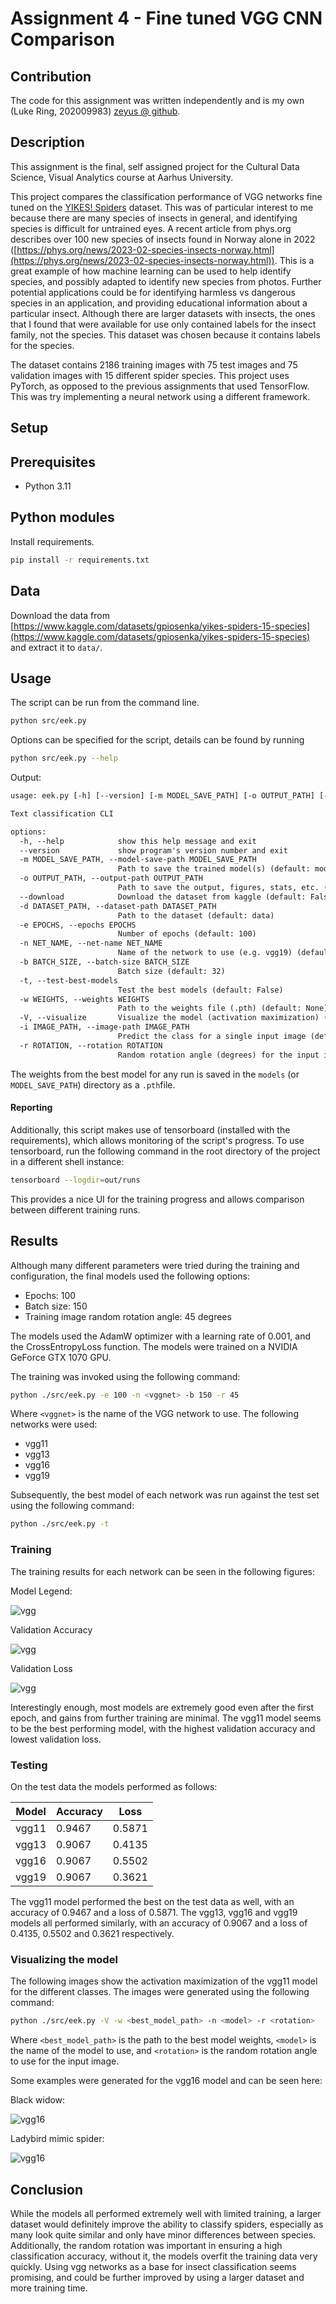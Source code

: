 # Assignment 4 - Fine tuned VGG CNN Comparison

## Contribution

The code for this assignment was written independently and is my own (Luke Ring, 202009983) [zeyus @ github](https://github.com/zeyus).

## Description

This assignment is the final, self assigned project for the Cultural Data Science, Visual Analytics course at Aarhus University.

This project compares the classification performance of VGG networks fine tuned on the [YIKES! Spiders](https://www.kaggle.com/datasets/gpiosenka/yikes-spiders-15-species) dataset. This was of particular interest to me because there are many species of insects in general, and identifying species is difficult for untrained eyes. A recent article from phys.org describes over 100 new species of insects found in Norway alone in 2022 ([https://phys.org/news/2023-02-species-insects-norway.html](https://phys.org/news/2023-02-species-insects-norway.html)). This is a great example of how machine learning can be used to help identify species, and possibly adapted to identify new species from photos. Further potential applications could be for identifying harmless vs dangerous species in an application, and providing educational information about a particular insect. Although there are larger datasets with insects, the ones that I found that were available for use only contained labels for the insect family, not the species. This dataset was chosen because it contains labels for the species.

The dataset contains 2186 training images with 75 test images and 75 validation images with 15 different spider species. This project uses PyTorch, as opposed to the previous assignments that used TensorFlow. This was try implementing a neural network using a different framework.

## Setup

## Prerequisites

- Python 3.11

## Python modules

Install requirements.

```bash
pip install -r requirements.txt
```

## Data

Download the data from [https://www.kaggle.com/datasets/gpiosenka/yikes-spiders-15-species](https://www.kaggle.com/datasets/gpiosenka/yikes-spiders-15-species) and extract it to `data/`.

## Usage

The script can be run from the command line.

```bash
python src/eek.py
```

Options can be specified for the script, details can be found by running

```bash
python src/eek.py --help
```

Output:

```txt
usage: eek.py [-h] [--version] [-m MODEL_SAVE_PATH] [-o OUTPUT_PATH] [--download] [-d DATASET_PATH] [-e EPOCHS] [-n NET_NAME] [-b BATCH_SIZE] [-t] [-w WEIGHTS] [-V] [-i IMAGE_PATH] [-r ROTATION]

Text classification CLI

options:
  -h, --help            show this help message and exit
  --version             show program's version number and exit
  -m MODEL_SAVE_PATH, --model-save-path MODEL_SAVE_PATH
                        Path to save the trained model(s) (default: models)
  -o OUTPUT_PATH, --output-path OUTPUT_PATH
                        Path to save the output, figures, stats, etc. (default: out)
  --download            Download the dataset from kaggle (default: False)
  -d DATASET_PATH, --dataset-path DATASET_PATH
                        Path to the dataset (default: data)
  -e EPOCHS, --epochs EPOCHS
                        Number of epochs (default: 100)
  -n NET_NAME, --net-name NET_NAME
                        Name of the network to use (e.g. vgg19) (default: vgg19)
  -b BATCH_SIZE, --batch-size BATCH_SIZE
                        Batch size (default: 32)
  -t, --test-best-models
                        Test the best models (default: False)
  -w WEIGHTS, --weights WEIGHTS
                        Path to the weights file (.pth) (default: None)
  -V, --visualize       Visualize the model (activation maximization) (default: False)
  -i IMAGE_PATH, --image-path IMAGE_PATH
                        Predict the class for a single input image (default: None)
  -r ROTATION, --rotation ROTATION
                        Random rotation angle (degrees) for the input image (default: 90)
```

The weights from the best model for any run is saved in the `models` (or `MODEL_SAVE_PATH`) directory as a `.pth`file.

#### Reporting

Additionally, this script makes use of tensorboard (installed with the requirements), which allows monitoring of the script's progress. To use tensorboard, run the following command in the root directory of the project in a different shell instance:

```bash
tensorboard --logdir=out/runs
```

This provides a nice UI for the training progress and allows comparison between different training runs.

## Results

Although many different parameters were tried during the training and configuration, the final models used the following options:

- Epochs: 100
- Batch size: 150
- Training image random rotation angle: 45 degrees

The models used the AdamW optimizer with a learning rate of 0.001, and the CrossEntropyLoss function. The models were trained on a NVIDIA GeForce GTX 1070 GPU.

The training was invoked using the following command:

```bash
python ./src/eek.py -e 100 -n <vggnet> -b 150 -r 45
```

Where `<vggnet>` is the name of the VGG network to use. The following networks were used:
- vgg11
- vgg13
- vgg16
- vgg19

Subsequently, the best model of each network was run against the test set using the following command:

```bash
python ./src/eek.py -t
```

### Training

The training results for each network can be seen in the following figures:

Model Legend:


![vgg](./out/legend.png)

Validation Accuracy

![vgg](./out/Accuracy_validation.svg)

Validation Loss

![vgg](./out/Loss_validation.svg)


Interestingly enough, most models are extremely good even after the first epoch, and gains from further training are minimal. The vgg11 model seems to be the best performing model, with the highest validation accuracy and lowest validation loss.

### Testing

On the test data the models performed as follows:

| Model | Accuracy | Loss |
| --- | --- | --- |
| vgg11 | 0.9467 | 0.5871 |
| vgg13 | 0.9067 | 0.4135 |
| vgg16 | 0.9067 | 0.5502 |
| vgg19 | 0.9067 | 0.3621 |

The vgg11 model performed the best on the test data as well, with an accuracy of 0.9467 and a loss of 0.5871. The vgg13, vgg16 and vgg19 models all performed similarly, with an accuracy of 0.9067 and a loss of 0.4135, 0.5502 and 0.3621 respectively.

### Visualizing the model

The following images show the activation maximization of the vgg11 model for the different classes. The images were generated using the following command:

```bash
python ./src/eek.py -V -w <best_model_path> -n <model> -r <rotation>
```

Where `<best_model_path>` is the path to the best model weights, `<model>` is the name of the model to use, and `<rotation>` is the random rotation angle to use for the input image.

Some examples were generated for the vgg16 model and can be seen here:

Black widow:

![vgg16](out/vgg16/activation_max_45_vgg16_Black_Widow.png)

Ladybird mimic spider:

![vgg16](out/vgg16/activation_max_45_vgg16_Ladybird_mimic_spider.png)

## Conclusion

While the models all performed extremely well with limited training, a larger dataset would definitely improve the ability to classify spiders, especially as many look quite similar and only have minor differences between species. Additionally, the random rotation was important in ensuring a high classification accuracy, without it, the models overfit the training data very quickly. Using vgg networks as a base for insect classification seems promising, and could be further improved by using a larger dataset and more training time.